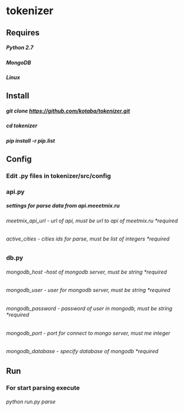 # tokenizer

## Requires
##### Python 2.7
##### MongoDB
##### Linux

## Install
##### git clone https://github.com/kotaba/tokenizer.git
##### cd tokenizer
##### pip install -r pip.list

## Config
### Edit .py files in tokenizer/src/config

### api.py
##### settings for parse data from api.meeetmix.ru

###### meetmix_api_url - url of api, must be url to api of meetmix.ru *required
###### active_cities - cities ids for parse, must be list of integers *required

### db.py
###### mongodb_host -host of mongodb server, must be string *required
###### mongodb_user - user for mongodb server, must be string *required
###### mongodb_password - password of user in mongodb, must be string *required
###### mongodb_port - port for connect to mongo server, must me integer
###### mongodb_database - specify database of mongodb *required

## Run
### For start parsing execute
###### python run.py parse





